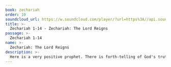 ```yaml
---
book: zechariah
order: 10
soundcloud_url: https://w.soundcloud.com/player/?url=https%3A//api.soundcloud.com/tracks/
title: >-
  Zechariah 1-14 - Zechariah: The Lord Reigns
passage: >-
  Zechariah 1-14
name: >-
  Zechariah: The Lord Reigns
description: >-
  Here is a very positive prophet. There is forth-telling of God's truth, but most of the book is fore-telling future events. There are a series of visions about the coming of Christ and the end times. These visions are similar to those found in Daniel, Ezekiel and the New Testament book of Revelation.
---
```



